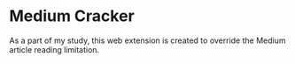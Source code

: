 # Medium Cracker

As a part of my study, this web extension is created to override the Medium article reading limitation.

